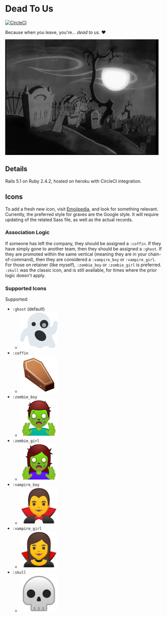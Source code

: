 # Dead To Us

[![CircleCI](https://circleci.com/gh/trueheart78/dead-to-us.svg?style=svg)](https://circleci.com/gh/trueheart78/dead-to-us)

Because when you leave, you're... _dead to us_. :heart:

![dead-to-us][dead-to-us-gif]

## Details

Rails 5.1 on Ruby 2.4.2, hosted on heroku with CircleCI integration.

## Icons

To add a fresh new icon, visit [Emojipedia][emojipedia], and look for something relevant. Currently, the preferred style for graves are the Google style. It will require updating of the related Sass file, as well as the actual records.

### Association Logic

If someone has left the company, they should be assigned a `:coffin`. If they have simply gone to another team, then they should be assigned a `:ghost`. If they are promoted within the same vertical (meaning they are in your chain-of-command), then they are considered a `:vampire_boy` or `:vampire_girl`. For those on retainer (like myself), `:zombie_boy` or `:zombie_girl` is preferred. `:skull` was the classic icon, and is still available, for times where the prior logic doesn't apply.

### Supported Icons

Supported:

* `:ghost` (default)
  * ![ghost][ghost]
* `:coffin`
  * ![coffin][coffin]
* `:zombie_boy`
  * ![zombie_boy][zombie_boy]
* `:zombie_girl`
  * ![zombie_girl][zombie_girl]
* `:vampire_boy`
  * ![vampire_boy][vampire_boy]
* `:vampire_girl`
  * ![vampire_girl][vampire_girl]
* `:skull`
  * ![skull][skull]

[dead-to-us-gif]: /app/assets/images/dead-to-us.gif
[emojipedia]: https://emojipedia.org
[skull]: /app/assets/images/skull.png
[coffin]: /app/assets/images/coffin.png
[zombie_boy]: /app/assets/images/zombie-boy.png
[zombie_girl]: /app/assets/images/zombie-girl.png
[ghost]: /app/assets/images/ghost.png
[vampire_boy]: /app/assets/images/vampire-boy.png
[vampire_girl]: /app/assets/images/vampire-girl.png
